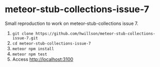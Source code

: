 # meteor-stub-collections-issue-7

Small reproduction to work on meteor-stub-collections issue 7.

1. `git clone https://github.com/hwillson/meteor-stub-collections-issue-7.git`
2. `cd meteor-stub-collections-issue-7`
3. `meteor npm install`
4. `meteor npm test`
5. Access [http://localhost:3100](http://localhost:3100)
